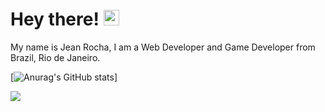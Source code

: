 
# Hey there! <img src="https://raw.githubusercontent.com/MartinHeinz/MartinHeinz/master/wave.gif" width="25px">

My name is Jean Rocha, I am a Web Developer and Game Developer from Brazil, Rio de Janeiro.

[![Anurag's GitHub stats](https://github-readme-stats.vercel.app/api?username=lucroch&show_icons=true&theme=radical)]

![](https://img.shields.io/badge/-JavaScript-informational?style=flat-square&logo=data:image/svg%2bxml;base64,<BASE64_DATA>)
